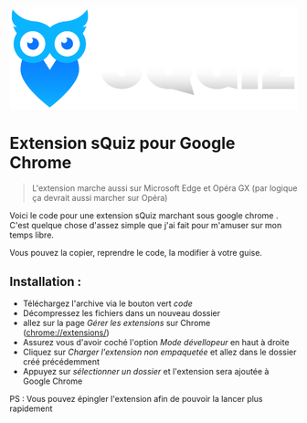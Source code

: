 ![caption](Images/logo_et_titre.png)
# Extension sQuiz pour Google Chrome
> L'extension marche aussi sur Microsoft Edge et Opéra GX (par logique ça devrait aussi marcher sur Opéra)

Voici le code pour une extension sQuiz marchant sous google chrome .
C'est quelque chose d'assez simple que j'ai fait pour m'amuser sur mon temps libre.

Vous pouvez la copier, reprendre le code, la modifier à votre guise.

## Installation :

* Téléchargez l'archive via le bouton vert *code*
* Décompressez les fichiers dans un nouveau dossier
* allez sur la page *Gérer les extensions* sur Chrome ([chrome://extensions/](chrome://extensions/))
* Assurez vous d'avoir coché l'option *Mode dévellopeur* en haut à droite
* Cliquez sur *Charger l'extension non empaquetée* et allez dans le dossier créé précédemment
* Appuyez sur *sélectionner un dossier* et l'extension sera ajoutée à Google Chrome

PS : Vous pouvez épingler l'extension afin de pouvoir la lancer plus rapidement
